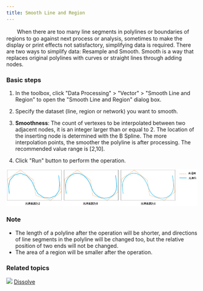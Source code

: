 ```yaml
---
title: Smooth Line and Region
---
```


　　When there are too many line segments in polylines or boundaries of regions to go against next process or analysis, sometimes to make the display or print effects not satisfactory, simplifying data is required. There are two ways to simplify data: Resample and Smooth. Smooth is a way that replaces original polylines with curves or straight lines through adding nodes.

### Basic steps

 1. In the toolbox, click "Data Processing" > "Vector" > "Smooth Line and Region" to open the "Smooth Line and Region" dialog box.
 2. Specify the dataset (line, region or network) you want to smooth.
 3. **Smoothness**: The count of vertexes to be interpolated between two adjacent nodes, it is an integer larger than or equal to 2. The location of the inserting node is determined with the B Spline. The more interpolation points, the smoother the polyline is after processing. The recommended value range is [2,10].
 
 4. Click "Run" button to perform the operation. 

  ![](img/Smooth.png)


### Note

  - The length of a polyline after the operation will be shorter, and directions of line segments in the polyline will be changed too, but the relative position of two ends will not be changed.
  - The area of a region will be smaller after the operation.



### Related topics

![](img/smalltitle.png) [Dissolve](Datafuse.html)



